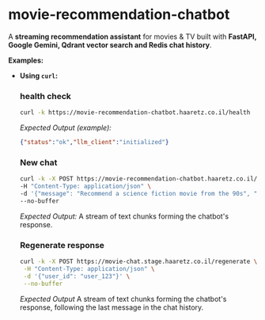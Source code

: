 # movie-recommendation-chatbot
A **streaming recommendation assistant** for movies & TV built with **FastAPI, Google Gemini, Qdrant vector search and Redis chat history**.

**Examples:**

*   **Using `curl`:**

    ### health check
    ```bash
    curl -k https://movie-recommendation-chatbot.haaretz.co.il/health
    ```
    *Expected Output (example):*
    ```json
    {"status":"ok","llm_client":"initialized"}
    ```

    ### New chat

    ```bash
    curl -k -X POST https://movie-recommendation-chatbot.haaretz.co.il/chat \
    -H "Content-Type: application/json" \
    -d '{"message": "Recommend a science fiction movie from the 90s", "user_id": "user_123"}' \
    --no-buffer
    ```
    *Expected Output:* A stream of text chunks forming the chatbot's response.

    ### Regenerate response
    ```bash
    curl -k -X POST https://movie-chat.stage.haaretz.co.il/regenerate \
     -H "Content-Type: application/json" \
     -d '{"user_id": "user_123"}' \
     --no-buffer
     ```
     *Expected Output* A stream of text chunks forming the chatbot's response, following the last message in the chat history.
